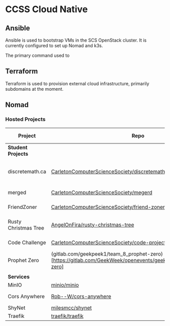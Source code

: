 # CCSS Cloud Native

## Ansible

Ansible is used to bootstrap VMs in the SCS OpenStack cluster. It is currently configured to set up Nomad and k3s.

The primary command used to 

## Terraform

Terraform is used to provision external cloud infrastructure, primarily subdomains at the moment.

## Nomad

### Hosted Projects

| Project              	| Repo                                                                                                                	| Nomad File                                                                                                     	| Tech Stack                     	|
|----------------------	|---------------------------------------------------------------------------------------------------------------------	|----------------------------------------------------------------------------------------------------------------	|--------------------------------	|
| **Student Projects** 	|                                                                                                                     	|                                                                                                                	|                                	|
| discretemath.ca      	| [CarletonComputerScienceSociety/discretemath.ca](https://github.com/CarletonComputerScienceSociety/discretemath.ca) 	| [nomad/discretemat/no-connect.hcl](nomad/discretemath/no-connect.hcl)                                          	| Svelte, Ruby on Rails, GraphQL 	|
| merged               	| [CarletonComputerScienceSociety/megerd](https://github.com/CarletonComputerScienceSociety/merged)                   	| [nomad/merged/merged.nomad](nomad/merged/merged.nomad)                                                         	| Next.js, Django                	|
| FriendZoner          	| [CarletonComputerScienceSociety/friend-zoner](https://github.com/CarletonComputerScienceSociety/friend-zoner)       	| [nomad/friend-zoner/friend-zoner.nomad](nomad/friend-zoner/friend-zoner.nomad)                                 	| Rust                           	|
| Rusty Christmas Tree 	| [AngelOnFira/rusty-christmas-tree](https://github.com/AngelOnFira/rusty-christmas-tree)                             	| [nomad/rusty-christmas-tree/rusty-christmas-tree.nomad](nomad/rusty-christmas-tree/rusty-christmas-tree.nomad) 	| Rust                           	|
| Code Challenge       	| [CarletonComputerScienceSociety/code-project](https://github.com/CarletonComputerScienceSociety/code-project)       	| [nomad/code-challenge/code-challenge.nomad](nomad/code-challenge/code-challenge.nomad)                         	| Svelte                         	|
| Prophet Zero         	| (gitlab.com/geekpeek1/team_8_prophet-zero)[https://gitlab.com/GeekWeek/openevents/geekpeek1/team_8_prophet-zero]    	|                                                                                                                	| Quasar, Python, Rust           	|
|                      	|                                                                                                                     	|                                                                                                                	|                                	|
| **Services**         	|                                                                                                                     	|                                                                                                                	|                                	|
| MinIO                	| [minio/minio](https://github.com/minio/minio)                                                                       	| [nomad/minio/minio.hcl](nomad/minio/minio.hcl)                                                                 	|                                	|
| Cors Anywhere        	| [Rob--W/cors-anywhere](https://github.com/Rob--W/cors-anywhere)                                                     	| [nomad/cors-anywhere/cors-anywhere.hcl](nomad/cors-anywhere/cors-anywhere.hcl)                                 	|                                	|
| ShyNet               	| [milesmcc/shynet](https://github.com/milesmcc/shynet)                                                               	| [nomad/shynet/shynet.nomad](nomad/shynet/shynet.nomad)                                                         	|                                	|
| Traefik              	| [traefik/traefik](https://github.com/traefik/traefik)                                                               	| [nomad/traefik/traefik.hcl](nomad/traefik/traefik.hcl)                                                         	|                                	|
